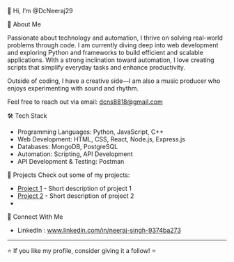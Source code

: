 👋 Hi, I’m @DcNeeraj29

👀 About Me

Passionate about technology and automation, I thrive on solving real-world problems through code. I am currently diving deep into web development and exploring Python and frameworks to build efficient and scalable applications. With a strong inclination toward automation, I love creating scripts that simplify everyday tasks and enhance productivity.

Outside of coding, I have a creative side—I am also a music producer who enjoys experimenting with sound and rhythm.

Feel free to reach out via email: dcns8818@gmail.com

🛠 Tech Stack
- Programming Languages: Python, JavaScript, C++
- Web Development: HTML, CSS, React, Node.js, Express.js
- Databases: MongoDB, PostgreSQL
- Automation: Scripting, API Development
- API Development & Testing: Postman

📂 Projects
Check out some of my projects:
- [Project 1](#) - Short description of project 1
- [Project 2](#) - Short description of project 2
- 

🤝 Connect With Me
- LinkedIn : www.linkedin.com/in/neeraj-singh-9374ba273


---
⭐ If you like my profile, consider giving it a follow! ⭐
